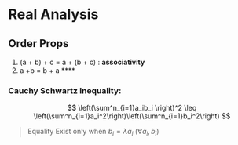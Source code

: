 # Real Analysis 
## Order Props
1. (a + b) + c = a + (b + c)  : **associativity**
2. a +b = b + a  ****

### Cauchy Schwartz Inequality:
$$
\left(\sum^n_{i=1}a_ib_i \right)^2  \leq \left(\sum^n_{i=1}a_i^2\right)\left(\sum^n_{i=1}b_i^2\right)
$$
> Equality Exist only when $b_i = \lambda a_i \text{  }(\forall  a_i,b_i)$
<!--stackedit_data:
eyJoaXN0b3J5IjpbLTE1ODk0NTI3NzUsMTUxODU4OTEwMl19
-->